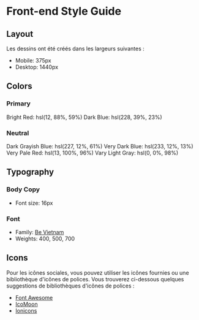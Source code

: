 # Front-end Style Guide

## Layout

Les dessins ont été créés dans les largeurs suivantes :

- Mobile: 375px
- Desktop: 1440px

## Colors

### Primary

Bright Red: hsl(12, 88%, 59%)
Dark Blue: hsl(228, 39%, 23%)

### Neutral

Dark Grayish Blue: hsl(227, 12%, 61%)
Very Dark Blue: hsl(233, 12%, 13%)
Very Pale Red: hsl(13, 100%, 96%)
Vary Light Gray: hsl(0, 0%, 98%)

## Typography

### Body Copy

- Font size: 16px

### Font

- Family: [Be Vietnam](https://fonts.google.com/specimen/Be+Vietnam)
- Weights: 400, 500, 700

## Icons

Pour les icônes sociales, vous pouvez utiliser les icônes fournies ou une bibliothèque d'icônes de polices. Vous trouverez ci-dessous quelques suggestions de bibliothèques d'icônes de polices : 

- [Font Awesome](https://fontawesome.com)
- [IcoMoon](https://icomoon.io)
- [Ionicons](https://ionicons.com)